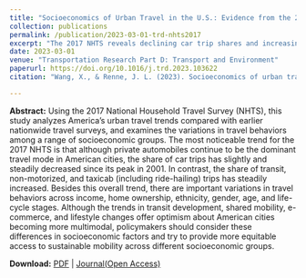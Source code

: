 ```yaml
---
title: "Socioeconomics of Urban Travel in the U.S.: Evidence from the 2017 NHTS"
collection: publications
permalink: /publication/2023-03-01-trd-nhts2017
excerpt: "The 2017 NHTS reveals declining car trip shares and increasing sustainable mode shares, with notable variations across socioeconomic factors."
date: 2023-03-01
venue: "Transportation Research Part D: Transport and Environment"
paperurl: https://doi.org/10.1016/j.trd.2023.103622
citation: "Wang, X., & Renne, J. L. (2023). Socioeconomics of urban travel in the US: Evidence from the 2017 NHTS. <i>Transportation Research Part D: Transport and Environment, 116 </i>, 103622."

---
```


**Abstract:**
Using the 2017 National Household Travel Survey (NHTS), this study analyzes America’s urban travel trends compared with earlier nationwide travel surveys, and examines the variations in travel behaviors among a range of socioeconomic groups. The most noticeable trend for the 2017 NHTS is that although private automobiles continue to be the dominant travel mode in American cities, the share of car trips has slightly and steadily decreased since its peak in 2001. In contrast, the share of transit, non-motorized, and taxicab (including ride-hailing) trips has steadily increased. Besides this overall trend, there are important variations in travel behaviors across income, home ownership, ethnicity, gender, age, and life-cycle stages. Although the trends in transit development, shared mobility, e-commerce, and lifestyle changes offer optimism about American cities becoming more multimodal, policymakers should consider these differences in socioeconomic factors and try to provide more equitable access to sustainable mobility across different socioeconomic groups.

**Download:** [PDF](https://xizewang.github.io/files/2023-03-01-trd-nhts_2017.pdf) \| [Journal(Open Access)](https://doi.org/10.1016/j.trd.2023.103622)